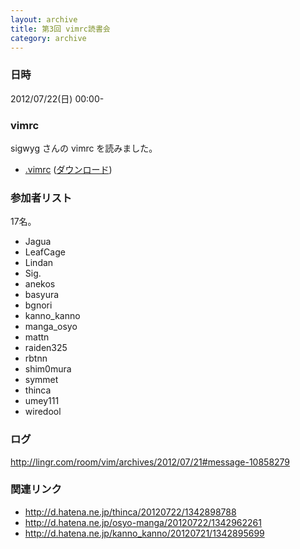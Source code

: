 ```yaml
---
layout: archive
title: 第3回 vimrc読書会
category: archive
---
```


### 日時
2012/07/22(日) 00:00-

### vimrc
sigwyg さんの vimrc を読みました。

- [.vimrc](https://github.com/sigwyg/dotfiles/blob/8c70c4032ebad90a8d92b76b1c5d732f28559e40/.vimrc) ([ダウンロード](https://raw.github.com/sigwyg/dotfiles/8c70c4032ebad90a8d92b76b1c5d732f28559e40/.vimrc))

### 参加者リスト
17名。

- Jagua
- LeafCage
- Lindan
- Sig.
- anekos
- basyura
- bgnori
- kanno\_kanno
- manga\_osyo
- mattn
- raiden325
- rbtnn
- shim0mura
- symmet
- thinca
- umey111
- wiredool

### ログ
<http://lingr.com/room/vim/archives/2012/07/21#message-10858279>

### 関連リンク
- <http://d.hatena.ne.jp/thinca/20120722/1342898788>
- <http://d.hatena.ne.jp/osyo-manga/20120722/1342962261>
- <http://d.hatena.ne.jp/kanno_kanno/20120721/1342895699>
